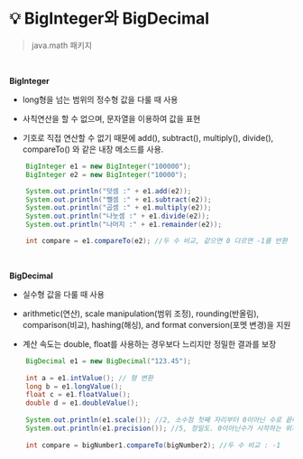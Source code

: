 # 💡 **BigInteger와 BigDecimal**

> java.math 패키지

<br>

**BigInteger**

- long형을 넘는 범위의 정수형 값을 다룰 때 사용

- 사칙연산을 할 수 없으며, 문자열을 이용하여 값을 표현

- 기호로 직접 연산할 수 없기 때문에 add(), subtract(), multiply(), divide(), compareTo() 와 같은 내장 메소드를 사용.

```java
    BigInteger e1 = new BigInteger("100000");
    BigInteger e2 = new BigInteger("10000");

    System.out.println("덧셈 :" + e1.add(e2));
    System.out.println("뺄셈 :" + e1.subtract(e2));
    System.out.println("곱셈 :" + e1.multiply(e2));
    System.out.println("나눗셈 :" + e1.divide(e2));
    System.out.println("나머지 :" + e1.remainder(e2));

    int compare = e1.compareTo(e2); //두 수 비교, 같으면 0 다르면 -1를 반환
```

<br>

**BigDecimal**

- 실수형 값을 다룰 때 사용

- arithmetic(연산), scale manipulation(범위 조정), rounding(반올림), comparison(비교), hashing(해싱), and format conversion(포멧 변경)을 지원

- 계산 속도는 double, float를 사용하는 경우보다 느리지만 정밀한 결과를 보장


```java
    BigDecimal e1 = new BigDecimal("123.45");
     
    int a = e1.intValue(); // 형 변환
    long b = e1.longValue();
    float c = e1.floatValue();
    double d = e1.doubleValue();
    
    System.out.println(e1.scale()); //2, 소수점 첫째 자리부터 0이아닌 수로 끝나는 자리수
    System.out.println(e1.precision()); //5, 정밀도. 0이아닌수가 시작하는 위치부터 0이아닌 수로 끝나는 자리수
    
    int compare = bigNumber1.compareTo(bigNumber2); //두 수 비교 : -1
```

